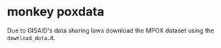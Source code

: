 # monkey poxdata

Due to GISAID's data sharing laws download the MPOX dataset using the `download_data.R`.


